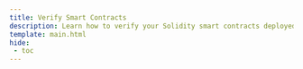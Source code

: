 ```yaml
---
title: Verify Smart Contracts
description: Learn how to verify your Solidity smart contracts deployed to Moonbeam manually through block explorers and automatically through Etherscan plugins.
template: main.html
hide: 
 - toc
---
```


<h1 class='subsection-title'></h1>
<div class='subsection-wrapper'></div>